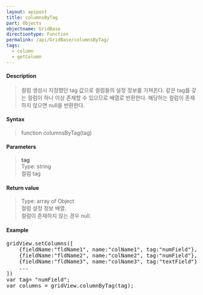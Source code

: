 ```yaml
---
layout: apipost
title: columnsByTag
part: Objects
objectname: GridBase
directiontype: Function
permalink: /api/GridBase/columnsByTag/
tags:
  - column
  - getColumn
---
```



#### Description

>컬럼 생성시 지정했던 tag 값으로 컬럼들의 설정 정보를 가져온다.
>같은 tag를 갖는 컬럼이 하나 이상 존재할 수 있으므로 배열로 반환한다.
>해당하는 컬럼이 존재하지 않으면 null을 반환한다.

#### Syntax

>function columnsByTag(tag)

#### Parameters

> **tag**  
> Type: string  
> 컬럼 tag  

#### Return value

> Type: array of Object  
> 컬럼 설정 정보 배열.  
> 컬럼이 존재하지 않는 경우 null.  

#### Example

<pre class="prettyprint">
gridView.setColumns([
	{fieldName:"fldName1", name:"colName1", tag:"numField"},
	{fieldName:"fldName2", name:"colName2", tag:"numField"},
	{fieldName:"fldName3", name:"colName3", tag:"textField"},
	...
])
var tag= "numField";
var columns = gridView.columnByTag(tag);
</pre>



